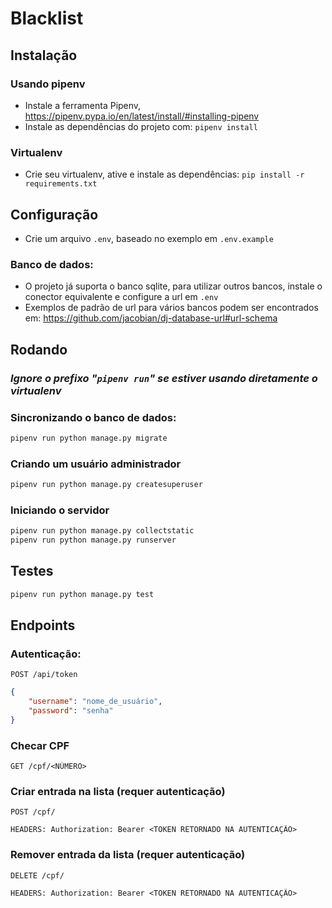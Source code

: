 # Blacklist

## Instalação
### Usando pipenv
 - Instale a ferramenta Pipenv, https://pipenv.pypa.io/en/latest/install/#installing-pipenv
 - Instale as dependências do projeto com: ```pipenv install```
### Virtualenv
 - Crie seu virtualenv, ative e instale as dependências: ```pip install -r requirements.txt```

## Configuração
 - Crie um arquivo ```.env```, baseado no exemplo em ```.env.example```
### Banco de dados:
 - O projeto já suporta o banco sqlite, para utilizar outros bancos, instale o conector equivalente e configure a url em ```.env```
 - Exemplos de padrão de url para vários bancos podem ser encontrados em: https://github.com/jacobian/dj-database-url#url-schema

## Rodando
### *Ignore o prefixo "```pipenv run```" se estiver usando diretamente o virtualenv*

### Sincronizando o banco de dados:
```bash
pipenv run python manage.py migrate
```
### Criando um usuário administrador
```bash
pipenv run python manage.py createsuperuser
```
### Iniciando o servidor
```bash
pipenv run python manage.py collectstatic
pipenv run python manage.py runserver
```
## Testes
```bash
pipenv run python manage.py test
```
## Endpoints
### Autenticação:
```
POST /api/token
```
```json
{
    "username": "nome_de_usuário",
    "password": "senha"
}
```
### Checar CPF
```
GET /cpf/<NÚMERO>
```
### Criar entrada na lista (requer autenticação)
```
POST /cpf/
```
```
HEADERS: Authorization: Bearer <TOKEN RETORNADO NA AUTENTICAÇÃO>
```
### Remover entrada da lista (requer autenticação)
```
DELETE /cpf/
```
```
HEADERS: Authorization: Bearer <TOKEN RETORNADO NA AUTENTICAÇÃO>
```
